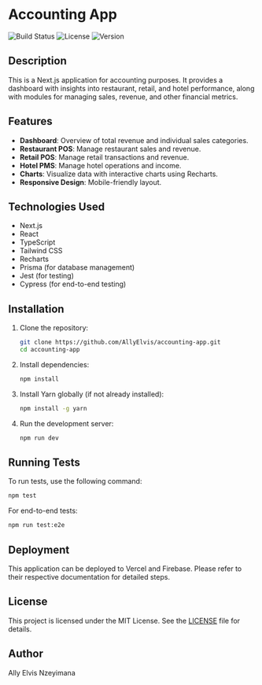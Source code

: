 # Accounting App

![Build Status](https://github.com/AllyElvis/accounting-app/actions/workflows/main.yml/badge.svg)
![License](https://img.shields.io/badge/license-MIT-green)
![Version](https://img.shields.io/badge/version-0.1.0-blue)

## Description

This is a Next.js application for accounting purposes. It provides a dashboard with insights into restaurant, retail, and hotel performance, along with modules for managing sales, revenue, and other financial metrics.

## Features

- **Dashboard**: Overview of total revenue and individual sales categories.
- **Restaurant POS**: Manage restaurant sales and revenue.
- **Retail POS**: Manage retail transactions and revenue.
- **Hotel PMS**: Manage hotel operations and income.
- **Charts**: Visualize data with interactive charts using Recharts.
- **Responsive Design**: Mobile-friendly layout.

## Technologies Used

- Next.js
- React
- TypeScript
- Tailwind CSS
- Recharts
- Prisma (for database management)
- Jest (for testing)
- Cypress (for end-to-end testing)

## Installation

1. Clone the repository:
   ```bash
   git clone https://github.com/AllyElvis/accounting-app.git
   cd accounting-app
   ```

2. Install dependencies:
   ```bash
   npm install
   ```

3. Install Yarn globally (if not already installed):
   ```bash
   npm install -g yarn
   ```

4. Run the development server:
   ```bash
   npm run dev
   ```

## Running Tests

To run tests, use the following command:

```bash
npm test
```

For end-to-end tests:

```bash
npm run test:e2e
```

## Deployment

This application can be deployed to Vercel and Firebase. Please refer to their respective documentation for detailed steps.

## License

This project is licensed under the MIT License. See the [LICENSE](LICENSE) file for details.

## Author

Ally Elvis Nzeyimana

